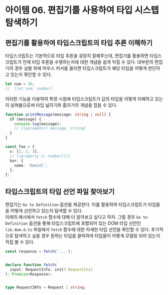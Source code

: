 # 아이템 06. 편집기를 사용하여 타입 시스텝 탐색하기

## 편집기를 활용하여 타입스크립트의 타입 추론 이해하기

타입스크립트는 기본적으로 타입 추론을 굉장히 잘해주는데, 편집기를 활용하면 타입스크립트가 언제 타입 추론을 수행하는지에 대한 개념을 쉽게 익힐 수 있다.
대부분의 편집기의 경우 심벌 위에 마우스 커서를 올리면 타입스크립트가 해당 타입을 어떻게 판단하고 있는지 확인할 수 있다.

```typescript
let num = 10;
//  [let num: number]
```

이러한 기능을 이용하여 특정 시점에 타입스크립트가 값의 타입을 어떻게 이해하고 있는지 살펴봄으로써 타입 넓히기와 좁히기의 개념을 잡을 수 있다.

```typescript
function printMessage(message: string | null) {
  if (message) {
    console.log(message);
    // [(parameter) message: string]
  }
}

const foo = {
  x: [1, 2, 3],
  // [(property x: number[])]
  bar: {
    name: 'Daniel',
  },
};
```

## 타입스크립트의 타입 선언 파일 찾아보기

편집기는 `Go to Definition` 옵션을 제공한다. 이를 활용하여 타입스크립트가 타입들을 어떻게 선언하고 있는지 탐색할 수 있다.
<br/>
아래의 예시에서 `fetch` 함수에 대해 더 알아보고 싶다고 하자. 그럴 경우 `Go to Definition` 옵션을 통해 타입스크립트에 포함되어 있는 DOM 타입 선언인 `lib.dom.d.ts` 파일에서 `fetch` 함수에 대한 자세한 타입 선언을 확인할 수 있다. 추가적으로 탐색하고 싶을 경우 원하는 타입을 클릭하여 타입들이 어떻게 모델링 되어 있는지 직접 볼 수 있다.

```typescript
const response = fetch('...');


declare function fetch(
  input: RequestInfo, init?.RequestInit
): Promise<Response>;


type RequestINfo = Request | string;
```

